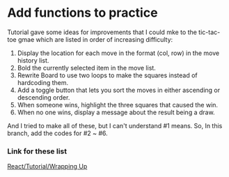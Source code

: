 # Add functions to practice

Tutorial gave some ideas for improvements that I could mke to the tic-tac-toe gmae which are listed in order of increasing difficulty:

1. Display the location for each move in the format (col, row) in the move history list.
2. Bold the currently selected item in the move list.
3. Rewrite Board to use two loops to make the squares instead of hardcoding them.
4. Add a toggle button that lets you sort the moves in either ascending or descending order.
5. When someone wins, highlight the three squares that caused the win.
6. When no one wins, display a message about the result being a draw.

   
And I tried to make all of these, but I can't understand #1 means. So, In this branch, add the codes for #2 ~ #6.

### Link for these list

[React/Tutorial/Wrapping Up](https://reactjs.org/tutorial/tutorial.html#wrapping-up)